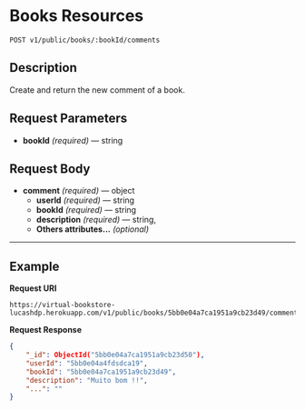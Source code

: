 # Books Resources

    POST v1/public/books/:bookId/comments

## Description
Create and return the new comment of a book.

## Request Parameters

- **bookId** _(required)_ — string

## Request Body

- **comment** _(required)_ — object
    - **userId** _(required)_ — string
    - **bookId** _(required)_ — string
    - **description** _(required)_ — string,
    - **Others attributes...** _(optional)_

***

## Example
**Request URI**

    https://virtual-bookstore-lucashdp.herokuapp.com/v1/public/books/5bb0e04a7ca1951a9cb23d49/comments

**Request Response**
``` json
{
    "_id": ObjectId("5bb0e04a7ca1951a9cb23d50"),
    "userId": "5bb0e04a4fdsdca19",
    "bookId": "5bb0e04a7ca1951a9cb23d49",
    "description": "Muito bom !!",
    "...": ""
}
```